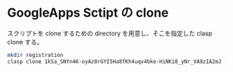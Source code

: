 # GoogleApps Sctipt の clone

スクリプトを clone するための directory を用意し、そこを指定した clasp clone する。

~~~zsh
mkdir registration
clasp clone 1kSa_SNYn4K-oyAz8rGYI5Ha8fKh4uqv4bke-HiNKi8_yNr_VA9zIA2mJ --rootDir registration
~~~
